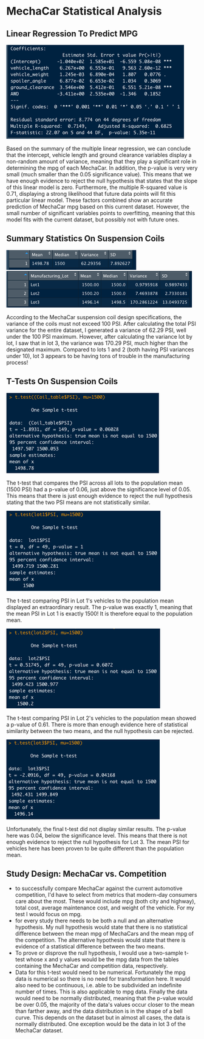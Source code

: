 # MechaCar Statistical Analysis

## Linear Regression To Predict MPG

![summary](https://github.com/MaxV6ft4/MechaCar_Statistical_Analysis/blob/main/Screenshots/LinRegress_Summary.png)

Based on the summary of the multiple linear regression, we can conclude that the intercept, vehicle length and ground clearance variables display a non-random amount of variance, meaning that they play a significant role in determining the mpg of each MechaCar.  In addition, the p-value is very very small (much smaller than the 0.05 significance value).  This means that we have enough evidence to reject the null hypothesis that states that the slope of this linear model is zero.  Furthermore, the multiple R-squared value is 0.71, displaying a strong likelihood that future data points will fit this particular linear model.  These factors combined show an accurate prediction of MechaCar mpg based on this current dataset.  However, the small number of significant variables points to overfitting, meaning that this model fits with the current dataset, but possibly not with future ones.

## Summary Statistics On Suspension Coils

![total](https://github.com/MaxV6ft4/MechaCar_Statistical_Analysis/blob/main/Screenshots/Total_Summary.png)
![lot](https://github.com/MaxV6ft4/MechaCar_Statistical_Analysis/blob/main/Screenshots/Lot_Summary.png)

According to the MechaCar suspension coil design specifications, the variance of the coils must not exceed 100 PSI.  After calculating the total PSI variance for the entire dataset, I generated a variance of 62.29 PSI, well under the 100 PSI maximum.  However, after calculating the variance lot by lot, I saw that in lot 3, the variance was 170.29 PSI, much higher than the designated maximum.  Compared to lots 1 and 2 (both having PSI variances under 10), lot 3 appears to be having tons of trouble in the manufacturing process!

## T-Tests On Suspension Coils

![coil](https://github.com/MaxV6ft4/MechaCar_Statistical_Analysis/blob/main/Screenshots/Coil.png)

The t-test that compares the PSI across all lots to the population mean (1500 PSI) had a p-value of 0.06, just above the significance level of 0.05.  This means that there is just enough evidence to reject the null hypothesis stating that the two PSI means are not statistically similar.

![lot1](https://github.com/MaxV6ft4/MechaCar_Statistical_Analysis/blob/main/Screenshots/Lot1.png)

The t-test comparing PSI in Lot 1's vehicles to the population mean displayed an extraordinary result.  The p-value was exactly 1, meaning that the mean PSI in Lot 1 is exactly 1500!  It is therefore equal to the population mean.

![lot2](https://github.com/MaxV6ft4/MechaCar_Statistical_Analysis/blob/main/Screenshots/Lot2.png)

The t-test comparing PSI in Lot 2's vehicles to the population mean showed a p-value of 0.61.  There is more than enough evidence here of statistical similarity between the two means, and the null hypothesis can be rejected.

![lot3](https://github.com/MaxV6ft4/MechaCar_Statistical_Analysis/blob/main/Screenshots/Lot3.png)

Unfortunately, the final t-test did not display similar results.  The p-value here was 0.04, below the significance level.  This means that there is not enough evidence to reject the null hypothesis for Lot 3.  The mean PSI for vehicles here has been proven to be quite different than the population mean.

## Study Design: MechaCar vs. Competition
- to successfully compare MechaCar against the current automotive competition, I'd have to select from metrics that modern-day consumers care about the most.  These would include mpg (both city and highway), total cost, average maintenance cost, and weight of the vehicle.  For my test I would focus on mpg.  
- for every study there needs to be both a null and an alternative hypothesis.  My null hypothesis would state that there is no statistical difference between the mean mpg of MechaCars and the mean mpg of the competition.  The alternative hypothesis would state that there is evidence of a statistical difference between the two means.
- To prove or disprove the null hypothesis, I would use a two-sample t-test whose x and y values would be the mpg data from the tables containing the MechaCar and competition data, respectively.
- Data for this t-test would need to be numerical.  Fortunately the mpg data is numerical so there is no need for transformation here.  It would also need to be continuous, i.e. able to be subdivided an indefinite number of times.  This is also applicable to mpg data.  Finally the data would need to be normally distributed, meaning that the p-value would be over 0.05, the majority of the data's values occur closer to the mean than farther away, and the data distribution is in the shape of a bell curve.  This depends on the dataset but in almost all cases, the data is normally distributed.  One exception would be the data in lot 3 of the MechaCar dataset.
